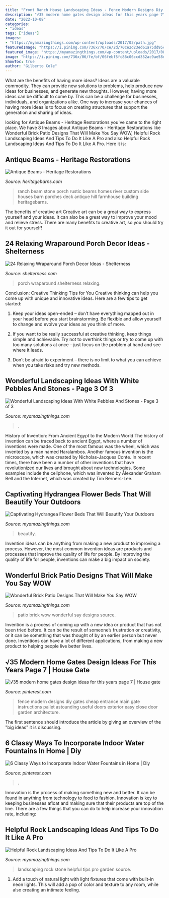 ```yaml
---
title: "Front Ranch House Landscaping Ideas - Fence Modern Designs Diy Gates Cheap Entrance Main Gate Instructions Pallet Astounding Useful Doors Exterior Easy Close Door Garden Architecture"
description: "√35 modern home gates design ideas for this years page 7"
date: "2022-10-08"
categories:
- "ideas"
tags: ["ideas"]
images:
- "https://myamazingthings.com/wp-content/uploads/2017/03/path.jpg"
featuredImage: "https://i.pinimg.com/736x/70/ce/2d/70ce2d23ed61a75dd95c42e972fcd0df.jpg"
featured_image: "https://myamazingthings.com/wp-content/uploads/2017/08/stone-garden-5.jpg"
image: "https://i.pinimg.com/736x/06/fe/bf/06febf5fc86c06ccd352ac9ae58dc789.jpg"
ShowToc: true
author: "Gilberto Cole"
---
```



What are the benefits of having more ideas?
Ideas are a valuable commodity. They can provide new solutions to problems, help produce new ideas for businesses, and generate new thoughts. However, having more ideas can be difficult to come by. This can be a challenge for businesses, individuals, and organizations alike. One way to increase your chances of having more ideas is to focus on creating structures that support the generation and sharing of ideas.

	

		
looking for Antique Beams - Heritage Restorations you've came to the right place. We have 8 Images about Antique Beams - Heritage Restorations like Wonderful Brick Patio Designs That Will Make You Say WOW, Helpful Rock Landscaping Ideas And Tips To Do It Like A Pro and also Helpful Rock Landscaping Ideas And Tips To Do It Like A Pro. Here it is:
		
    
## Antique Beams - Heritage Restorations

<img loading=lazy src="https://www.heritagebarns.com/wp-content/uploads/2013/08/River-side-ranch-home-stone-post-and-beam-custom-design-porch-10.jpg" onerror="this.onerror=null;this.src='https://tse1.mm.bing.net/th?id=OIP.JCSEzSq-RzQ13a4ciXKjKgHaE8&amp;pid=15.1';" alt="Antique Beams - Heritage Restorations">

_Source: heritagebarns.com_

>ranch beam stone porch rustic beams homes river custom side houses barn porches deck antique hill farmhouse building heritagebarns. 

	

The benefits of creative art
Creative art can be a great way to express yourself and your ideas. It can also be a great way to improve your mood and relieve stress. There are many benefits to creative art, so you should try it out for yourself!

    
## 24 Relaxing Wraparound Porch Decor Ideas - Shelterness

<img loading=lazy src="https://i.shelterness.com/2016/08/07-rosewood-wraparound-porch-with-chairs-and-a-large-planter.jpg" onerror="this.onerror=null;this.src='https://tse4.mm.bing.net/th?id=OIP._mR0OUx5VZ2cv4qIGeTNnAHaLH&amp;pid=15.1';" alt="24 Relaxing Wraparound Porch Decor Ideas - Shelterness">

_Source: shelterness.com_

>porch wraparound shelterness relaxing. 

	

Conclusion: Creative Thinking Tips for You
Creative thinking can help you come up with unique and innovative ideas. Here are a few tips to get started:
1. Keep your ideas open-ended – don’t have everything mapped out in your head before you start brainstorming. Be flexible and allow yourself to change and evolve your ideas as you think of more.

2. If you want to be really successful at creative thinking, keep things simple and achievable. Try not to overthink things or try to come up with too many solutions at once – just focus on the problem at hand and see where it leads.

3. Don’t be afraid to experiment – there is no limit to what you can achieve when you take risks and try new methods.

    
## Wonderful Landscaping Ideas With White Pebbles And Stones - Page 3 Of 3

<img loading=lazy src="https://myamazingthings.com/wp-content/uploads/2017/03/path.jpg" onerror="this.onerror=null;this.src='https://tse4.mm.bing.net/th?id=OIP.JI40F9dl4A3Y2w14ZxKyXQHaFj&amp;pid=15.1';" alt="Wonderful Landscaping Ideas With White Pebbles And Stones - Page 3 of 3">

_Source: myamazingthings.com_

>. 

	

History of Invention: From Ancient Egypt to the Modern World
The history of invention can be traced back to ancient Egypt, where a number of inventions were made. One of the most famous was the wheel, which was invented by a man named Haralambos. Another famous invention is the microscope, which was created by Nicholas-Jacques Conte. In recent times, there have been a number of other inventions that have revolutionized our lives and brought about new technologies. Some examples include the cellphone, which was invented by Alexander Graham Bell and the Internet, which was created by Tim Berners-Lee.

    
## Captivating Hydrangea Flower Beds That Will Beautify Your Outdoors

<img loading=lazy src="https://myamazingthings.com/wp-content/uploads/2017/04/flowers-1.jpg" onerror="this.onerror=null;this.src='https://tse3.mm.bing.net/th?id=OIP.knc776x2DYb2zGnYZev9WwHaJ4&amp;pid=15.1';" alt="Captivating Hydrangea Flower Beds That Will Beautify Your Outdoors">

_Source: myamazingthings.com_

>beautify. 

	

Invention ideas can be anything from making a new product to improving a process. However, the most common invention ideas are products and processes that improve the quality of life for people. By improving the quality of life for people, inventions can make a big impact on society.

    
## Wonderful Brick Patio Designs That Will Make You Say WOW

<img loading=lazy src="http://myamazingthings.com/wp-content/uploads/2017/03/Charming-Beverly-Hills-patio.jpg" onerror="this.onerror=null;this.src='https://tse1.mm.bing.net/th?id=OIP.Q_93mnShuMY9ZIHQeMSR4AHaE9&amp;pid=15.1';" alt="Wonderful Brick Patio Designs That Will Make You Say WOW">

_Source: myamazingthings.com_

>patio brick wow wonderful say designs source. 

	

Invention is a process of coming up with a new idea or product that has not been tried before. It can be the result of someone’s frustration or creativity, or it can be something that was thought of by an earlier person but never done. Inventions can have a lot of different applications, from making a new product to helping people live better lives.

    
## √35 Modern Home Gates Design Ideas For This Years Page 7 | House Gate

<img loading=lazy src="https://i.pinimg.com/736x/06/fe/bf/06febf5fc86c06ccd352ac9ae58dc789.jpg" onerror="this.onerror=null;this.src='https://tse3.mm.bing.net/th?id=OIP.6b8NlvYWdH-623Zmy6eDSwHaE-&amp;pid=15.1';" alt="√35 modern home gates design ideas for this years page 7 | House gate">

_Source: pinterest.com_

>fence modern designs diy gates cheap entrance main gate instructions pallet astounding useful doors exterior easy close door garden architecture. 

	

The first sentence should introduce the article by giving an overview of the "big ideas" it is discussing.

    
## 6 Classy Ways To Incorporate Indoor Water Fountains In Home | Diy

<img loading=lazy src="https://i.pinimg.com/736x/70/ce/2d/70ce2d23ed61a75dd95c42e972fcd0df.jpg" onerror="this.onerror=null;this.src='https://tse4.mm.bing.net/th?id=OIP.baAux7dC_3ybKwcw9EMHKAHaLF&amp;pid=15.1';" alt="6 Classy Ways to Incorporate Indoor Water Fountains in Home | Diy">

_Source: pinterest.com_

>. 

	

Innovation is the process of making something new and better. It can be found in anything from technology to food to fashion. Innovation is key to keeping businesses afloat and making sure that their products are top of the line. There are a few things that you can do to help increase your innovation rate, including:

    
## Helpful Rock Landscaping Ideas And Tips To Do It Like A Pro

<img loading=lazy src="https://myamazingthings.com/wp-content/uploads/2017/08/stone-garden-5.jpg" onerror="this.onerror=null;this.src='https://tse3.mm.bing.net/th?id=OIP.HtAQFd_vivg6XgQpGNo_6AHaFj&amp;pid=15.1';" alt="Helpful Rock Landscaping Ideas And Tips To Do It Like A Pro">

_Source: myamazingthings.com_

>landscaping rock stone helpful tips pro garden source. 

	

1. Add a touch of natural light with light fixtures that come with built-in neon lights. This will add a pop of color and texture to any room, while also creating an intimate feeling.

